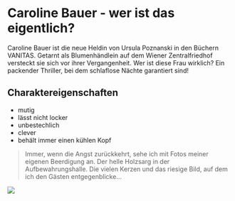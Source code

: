 # Caroline Bauer - wer ist das eigentlich?

Caroline Bauer ist die neue Heldin von Ursula Poznanski in den Büchern VANITAS. Getarnt als Blumenhändlein auf dem Wiener Zentralfriedhof versteckt sie sich vor ihrer Vergangenheit. Wer ist diese Frau wirklich? Ein packender Thriller, bei dem schlaflose Nächte garantiert sind!

## Charaktereigenschaften

* mutig
* lässt nicht locker
* unbestechlich
* clever
* behält immer einen kühlen Kopf

> Immer, wenn die Angst zurückkehrt, sehe ich mit Fotos meiner eigenen Beerdigung an. Der helle Holzsarg in der Aufbewahrungshalle. Die vielen Kerzen und das riesige Bild, auf dem ich den Gästen entgegenblicke...

<img src="https://github.com/Uschl/uschl.github.io/blob/master/vanitas.jpg"/>
